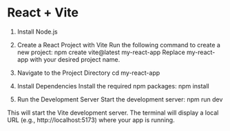 # React + Vite

1. Install Node.js

2. Create a React Project with Vite
Run the following command to create a new project:
npm create vite@latest my-react-app
Replace my-react-app with your desired project name.

3. Navigate to the Project Directory
cd my-react-app

5. Install Dependencies
Install the required npm packages:
npm install

5. Run the Development Server
Start the development server:
npm run dev

This will start the Vite development server.
The terminal will display a local URL (e.g., http://localhost:5173) where your app is running.

